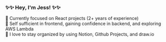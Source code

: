 ### :sparkles::sparkles: Hey, I'm Jess! :sparkles::sparkles:

:crescent_moon: Currently focused on React projects (2+ years of experience)<br />
:crescent_moon: Self sufficient in frontend, gaining confidence in backend, and exploring AWS Lambda <br />
:crescent_moon: I love to stay organized by using Notion, Github Projects, and draw.io<br />
